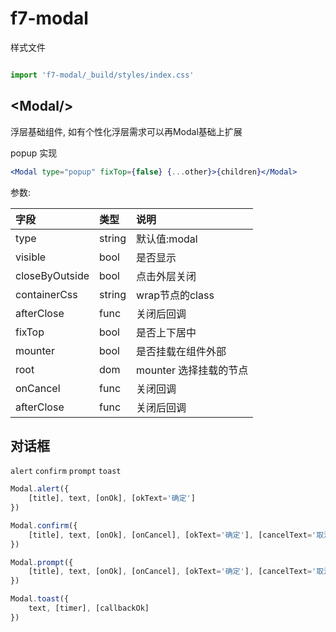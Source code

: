 # f7-modal

样式文件

```js

import 'f7-modal/_build/styles/index.css'

```

## &lt;Modal/&gt;

浮层基础组件,  如有个性化浮层需求可以再Modal基础上扩展

popup 实现

```jsx
<Modal type="popup" fixTop={false} {...other}>{children}</Modal>
```

参数:

| 字段 | 类型 | 说明 |
| :--- | :--- | :--- |
| type | string | 默认值:modal |
| visible | bool | 是否显示 |
| closeByOutside | bool | 点击外层关闭 |
| containerCss | string | wrap节点的class |
| afterClose | func | 关闭后回调 |
| fixTop | bool | 是否上下居中 |
| mounter | bool | 是否挂载在组件外部 |
| root | dom | mounter 选择挂载的节点 |
| onCancel | func | 关闭回调 |
| afterClose | func | 关闭后回调 |


## 对话框

`alert` `confirm` `prompt` `toast`

```js
Modal.alert({
    [title], text, [onOk], [okText='确定']
})

Modal.confirm({
    [title], text, [onOk], [onCancel], [okText='确定'], [cancelText='取消']
})

Modal.prompt({
    [title], text, [onOk], [onCancel], [okText='确定'], [cancelText='取消']
})

Modal.toast({
    text, [timer], [callbackOk]
})


```
